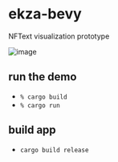 # ekza-bevy
NFText visualization prototype

![image](https://user-images.githubusercontent.com/10486621/157743314-b81a2d4a-5aac-49c8-93f2-48a70a0d3a32.png)

## run the demo
- `% cargo build`
- `% cargo run`

## build app
- `cargo build release`